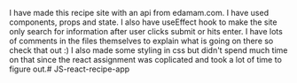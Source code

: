 I have made this recipe site with an api from edamam.com. I have used components, props and state. I also have useEffect hook to make the site only search for information after user clicks submit or hits enter. I have lots of comments in the files themselves to explain what is going on there so check that out :) I also made some styling in css but didn't spend much time on that since the react assignment was coplicated and took a lot of time to figure out.#   J S - r e a c t - r e c i p e - a p p 
 
 